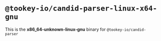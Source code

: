 # `@tookey-io/candid-parser-linux-x64-gnu`

This is the **x86_64-unknown-linux-gnu** binary for `@tookey-io/candid-parser`
